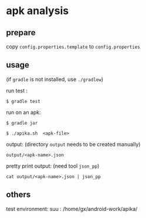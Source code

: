 # apk analysis

## prepare

copy `config.properties.template` to `config.properties`

## usage

(if `gradle` is not installed, use `./gradlew`)

run test :

`$ gradle test`

run on an apk:

`$ gradle jar`

`$ ./apika.sh  <apk-file>`

output:  (directory `output` needs to be created manually)

`output/<apk-name>.json`

pretty print output: (need tool `json_pp`)

`cat output/<apk-name>.json | json_pp`
 
## others

test environment: suu : /home/gx/android-work/apika/





